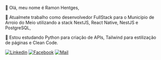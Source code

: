 👋 Olá, meu nome é Ramon Hentges,

💼 Atualmete trabalho como desenvolvedor FullStack para o Município de Arroio do Meio utilizando a stack NextJS, React Native, NestJS e PostgreSQL,

🌱 Estou estudando Python para criação de APIs, Tailwind para estilização de páginas e Clean Code.

<p>
<a href="https://www.linkedin.com/in/ramon-hentges-9b6b74216/"><img src="https://img.shields.io/badge/LinkedIn-0077B5?style=for-the-badge&logo=linkedin&logoColor=white" alt="Linkedin" /></a>
<a href="https://www.facebook.com/ramon.hentges/"><img src="https://img.shields.io/badge/Facebook-1877F2?style=for-the-badge&logo=facebook&logoColor=white" alt="Facebook" /></a>
<a href="mailto:r.hentges@hotmail.com"><img src="https://img.shields.io/badge/Microsoft_Outlook-0078D4?style=for-the-badge&logo=microsoft-outlook&logoColor=white" alt="Mail" /></a>
</p>
